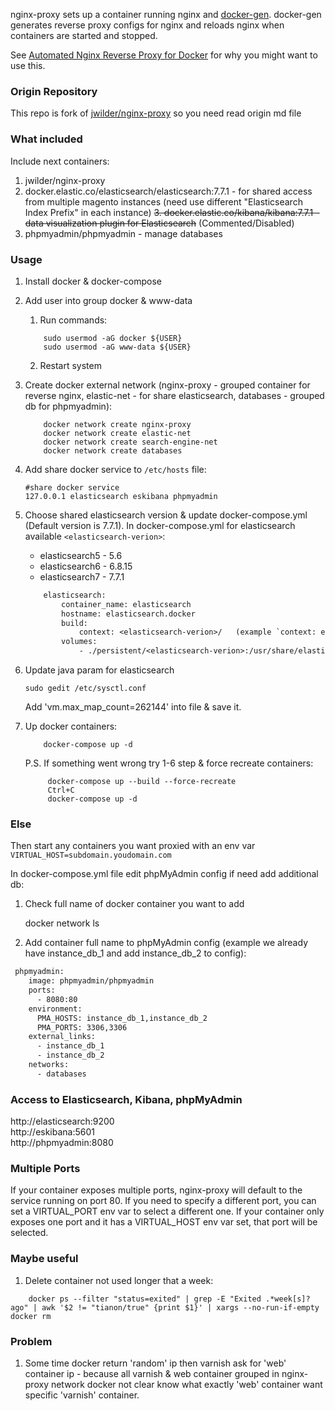 
nginx-proxy sets up a container running nginx and [docker-gen][1].  docker-gen generates reverse proxy configs for nginx and reloads nginx when containers are started and stopped.

See [Automated Nginx Reverse Proxy for Docker][2] for why you might want to use this.

### Origin Repository

This repo is fork of [jwilder/nginx-proxy][origin-repo] so you need read origin md file

### What included

Include next containers:
1. jwilder/nginx-proxy
2. docker.elastic.co/elasticsearch/elasticsearch:7.7.1 - for shared access from multiple magento instances (need use different "Elasticsearch Index Prefix" in each instance)
~~3. docker.elastic.co/kibana/kibana:7.7.1 - data visualization plugin for Elasticsearch~~ (Commented/Disabled)
4. phpmyadmin/phpmyadmin - manage databases

### Usage

1. Install docker & docker-compose
2. Add user into group docker & www-data
    1. Run commands:
    ```shell
        sudo usermod -aG docker ${USER}
        sudo usermod -aG www-data ${USER}
    ```
    2. Restart system
3. Create docker external network (nginx-proxy - grouped container for reverse nginx, elastic-net - for share elasticsearch, databases - grouped db for phpmyadmin):
    ```shell
        docker network create nginx-proxy
        docker network create elastic-net
        docker network create search-engine-net
        docker network create databases
    ```
4. Add share docker service to `/etc/hosts` file:
    ```
    #share docker service
    127.0.0.1 elasticsearch eskibana phpmyadmin
    ```
5. Choose shared elasticsearch version & update docker-compose.yml (Default version is 7.7.1).
   In docker-compose.yml for elasticsearch available `<elasticsearch-verion>`:
    - elasticsearch5 - 5.6
    - elasticsearch6 - 6.8.15
    - elasticsearch7 - 7.7.1
   ```dockerfile
       elasticsearch:
           container_name: elasticsearch
           hostname: elasticsearch.docker
           build:
               context: <elasticsearch-verion>/   (example `context: elasticsearch7/`)
           volumes:
               - ./persistent/<elasticsearch-verion>:/usr/share/elasticsearch/data
    ```

6. Update java param for elasticsearch
    ```shell
    sudo gedit /etc/sysctl.conf
    ```
    Add 'vm.max_map_count=262144' into file & save it.

7. Up docker containers:
    ```shell
        docker-compose up -d
    ```
   P.S. If something went wrong try 1-6 step & force recreate containers:
   ```shell
        docker-compose up --build --force-recreate
        Ctrl+C
        docker-compose up -d
    ```

### Else
Then start any containers you want proxied with an env var `VIRTUAL_HOST=subdomain.youdomain.com`

In docker-compose.yml file edit phpMyAdmin config if need add additional db:
1. Check full name of docker container you want to add

    docker network ls

2. Add container full name to phpMyAdmin config (example we already have instance_db_1 and add instance_db_2 to config):
```dockerfile
 phpmyadmin:
    image: phpmyadmin/phpmyadmin
    ports:
      - 8080:80
    environment:
      PMA_HOSTS: instance_db_1,instance_db_2
      PMA_PORTS: 3306,3306
    external_links:
      - instance_db_1
      - instance_db_2
    networks:
      - databases
```

### Access to Elasticsearch, Kibana, phpMyAdmin

http://elasticsearch:9200  
http://eskibana:5601  
http://phpmyadmin:8080  

### Multiple Ports

If your container exposes multiple ports, nginx-proxy will default to the service running on port 80. 
If you need to specify a different port, you can set a VIRTUAL_PORT env var to select a different one.
If your container only exposes one port and it has a VIRTUAL_HOST env var set, that port will be selected.

### Maybe useful

1. Delete container not used longer that a week:
```shell
    docker ps --filter "status=exited" | grep -E "Exited .*week[s]? ago" | awk '$2 != "tianon/true" {print $1}' | xargs --no-run-if-empty docker rm
```

### Problem

1. Some time docker return 'random' ip then varnish ask for 'web' container ip - because all varnish & web container grouped in nginx-proxy network docker not clear know what exactly 'web' container want specific 'varnish' container.

  [1]: https://github.com/nginx-proxy/docker-gen
  [2]: http://jasonwilder.com/blog/2014/03/25/automated-nginx-reverse-proxy-for-docker/
  [origin-repo]: https://github.com/nginx-proxy/nginx-proxy